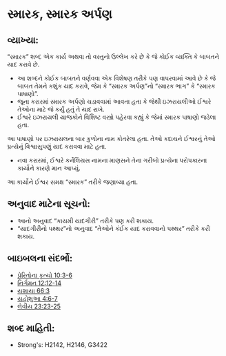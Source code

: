 # સ્મારક, સ્મારક અર્પણ 

## વ્યાખ્યા: 

“સ્મારક” શબ્દ એક કાર્ય અથવા તો વસ્તુનો ઉલ્લેખ કરે છે કે જે કોઈક વ્યક્તિ કે બાબતને યાદ કરાવે છે.

* આ શબ્દને કોઈક બાબતને વર્ણવવા એક વિશેષણ તરીકે પણ વાપરવામાં આવે છે કે જે બાબત તેમને કશુંક યાદ કરાવે, જેમ કે “સ્મારક અર્પણ”નો “સ્મારક ભાગ” કે “સ્મારક પાષાણો”.
* જૂના કરારમાં સ્મારક અર્પણો ચડાવવામાં આવતા હતા કે જેથી ઇઝરાયલીઓ ઈશ્વરે તેઓના માટે જે કર્યું હતું તે યાદ રાખે.
* ઈશ્વરે ઇઝરાયલી યાજકોને વિશિષ્ટ વસ્ત્રો પહેરવા કહ્યું કે જેમાં સ્મારક પાષાણો જડેલા હતા.

આ પાષાણો પર ઇઝરાયલના બાર કુળોના નામ કોતરેલા હતા.
તેઓ કદાચને ઈશ્વરનું તેઓ પ્રત્યેનું વિશ્વાસુપણું યાદ કરાવવા માટે હતા.

* નવા કરારમાં, ઈશ્વરે કર્નેલિયસ નામના માણસને તેના ગરીબો પ્રત્યેના પરોપકારના કાર્યોને કારણે માન આપ્યું.

આ કાર્યોને ઈશ્વર સમક્ષ “સ્મારક” તરીકે જણાવ્યા હતા.

## અનુવાદ માટેના સૂચનો: 

* આનો અનુવાદ “કાયમી યાદગીરી” તરીકે પણ કરી શકાય.
* “યાદગીરીનો પથ્થર”નો અનુવાદ “તેઓને કંઈક યાદ કરાવવાનો પથ્થર” તરીકે કરી શકાય.

## બાઇબલના સંદર્ભો: 

* [પ્રેરિતોના કૃત્યો 10:3-6](rc://gu/tn/help/act/10/03)
* [નિર્ગમન 12:12-14](rc://gu/tn/help/exo/12/12)
* [યશાયા 66:3](rc://gu/tn/help/isa/66/03)
* [યહોશુઆ 4:6-7](rc://gu/tn/help/jos/04/06)
* [લેવીય 23:23-25](rc://gu/tn/help/lev/23/23)

## શબ્દ માહિતી: 

* Strong's: H2142, H2146, G3422
